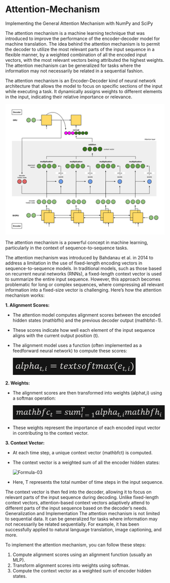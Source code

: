 # Attention-Mechanism

Implementing the General Attention Mechanism with NumPy and SciPy

The attention mechanism is a machine learning technique that was introduced to improve the performance of the encoder-decoder model for machine translation. The idea behind the attention mechanism is to permit the decoder to utilize the most relevant parts of the input sequence in a flexible manner, by a weighted combination of all the encoded input vectors, with the most relevant vectors being attributed the highest weights. The attention mechanism can be generalized for tasks where the information may not necessarily be related in a sequential fashion.

The attention mechanism is an Encoder-Decoder kind of neural network architecture that allows the model to focus on specific sections of the input while executing a task. It dynamically assigns weights to different elements in the input, indicating their relative importance or relevance.

![Attention-Mechanism](/images/Attention-Mechanism.png)

The attention mechanism is a powerful concept in machine learning, particularly in the context of sequence-to-sequence tasks.

The attention mechanism was introduced by Bahdanau et al. in 2014 to address a limitation in the use of fixed-length encoding vectors in sequence-to-sequence models. In traditional models, such as those based on recurrent neural networks (RNNs), a fixed-length context vector is used to summarize the entire input sequence. However, this approach becomes problematic for long or complex sequences, where compressing all relevant information into a fixed-size vector is challenging.
Here’s how the attention mechanism works:


**1. Alignment Scores:**

- The attention model computes alignment scores between the encoded hidden states (mathbfhi​) and the previous decoder output (mathbfst−1​).
- These scores indicate how well each element of the input sequence aligns with the current output position (t).
- The alignment model uses a function (often implemented as a feedforward neural network) to compute these scores:

  ![Formula-01](/images/01.png)




**2. Weights:**

- The alignment scores are then transformed into weights (alphat,i​) using a softmax operation:

  ![Formula-02](/images/02.png)

- These weights represent the importance of each encoded input vector in contributing to the context vector.



**3. Context Vector:**

- At each time step, a unique context vector (mathbfct​) is computed.
- The context vector is a weighted sum of all the encoder hidden states:

  ![Formula-03](/images/03.png)​

- Here, T represents the total number of time steps in the input sequence.


The context vector is then fed into the decoder, allowing it to focus on relevant parts of the input sequence during decoding. Unlike fixed-length context vectors, attention-based context vectors adaptively attend to different parts of the input sequence based on the decoder’s needs.
Generalization and Implementation
The attention mechanism is not limited to sequential data. It can be generalized for tasks where information may not necessarily be related sequentially. For example, it has been successfully applied to natural language translation, image captioning, and more.

To implement the attention mechanism, you can follow these steps:

1. Compute alignment scores using an alignment function (usually an MLP).
2. Transform alignment scores into weights using softmax.
3. Compute the context vector as a weighted sum of encoder hidden states.
